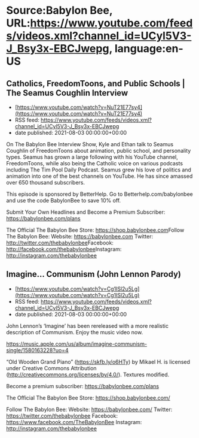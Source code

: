 # Source:Babylon Bee, URL:https://www.youtube.com/feeds/videos.xml?channel_id=UCyl5V3-J_Bsy3x-EBCJwepg, language:en-US

## Catholics, FreedomToons, and Public Schools | The Seamus Coughlin Interview
 - [https://www.youtube.com/watch?v=NuT21E77sy4](https://www.youtube.com/watch?v=NuT21E77sy4)
 - RSS feed: https://www.youtube.com/feeds/videos.xml?channel_id=UCyl5V3-J_Bsy3x-EBCJwepg
 - date published: 2021-08-03 00:00:00+00:00

On The Babylon Bee Interview Show, Kyle and Ethan talk to Seamus Coughlin of FreedomToons about animation, public school, and personality types. Seamus has grown a large following with his YouTube channel, FreedomToons, while also being the Catholic voice on various podcasts including The Tim Pool Daily Podcast. Seamus grew his love of politics and animation into one of the best channels on YouTube. He has since amassed over 650 thousand subscribers.

This episode is sponsored by BetterHelp. Go to Betterhelp.com/babylonbee and use the code BabylonBee to save 10% off. 

Submit Your Own Headlines and Become a Premium Subscriber: https://babylonbee.com/plans

The Official The Babylon Bee Store: https://shop.babylonbee.com​​​​
Follow The Babylon Bee:
Website: https://babylonbee.com​​​​
Twitter: http://twitter.com/thebabylonbee
​​​​Facebook: http://facebook.com/thebabylonbee
​​​​Instagram: http://instagram.com/thebabylonbee​

## Imagine… Communism (John Lennon Parody)
 - [https://www.youtube.com/watch?v=Cg1ISl2u5Lg](https://www.youtube.com/watch?v=Cg1ISl2u5Lg)
 - RSS feed: https://www.youtube.com/feeds/videos.xml?channel_id=UCyl5V3-J_Bsy3x-EBCJwepg
 - date published: 2021-08-03 00:00:00+00:00

John Lennon’s ‘Imagine’ has been rereleased with a more realistic description of Communism. Enjoy the music video now.

https://music.apple.com/us/album/imagine-communism-single/1580163228?uo=4

“Old Wooden Grand Piano” (https://skfb.ly/o6HTy) by Mikael H. is licensed under Creative Commons Attribution (http://creativecommons.org/licenses/by/4.0/). Textures modified.

Become a premium subscriber:  https://babylonbee.com/plans

The Official The Babylon Bee Store:  https://shop.babylonbee.com/

Follow The Babylon Bee:
Website: https://babylonbee.com/
Twitter: https://twitter.com/thebabylonbee
Facebook: https://www.facebook.com/TheBabylonBee
Instagram: http://instagram.com/thebabylonbee

